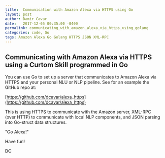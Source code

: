 ```yaml
---
title:  Communication with Amazon Alexa via HTTPS using Go
layout: post
author: Damir Cavar
date:   2017-12-05 00:35:00 -0400
permalink: communicating_with_amazon_alexa_via_https_using_golang
categories: code, Go
tags: Amazon Alexa Go Golang HTTPS JSON XML-RPC
---
```


## Communicating with Amazon Alexa via HTTPS using a Curtom Skill programmed in Go

You can use Go to set up a server that communicates to Amazon Alexa via HTTPS and your personal NLU or NLP pipeline. See for an example the GitHub repo at:

[https://github.com/dcavar/alexa_https](https://github.com/dcavar/alexa_https)

This is using HTTPS to communicate with the Amazon server, XML-RPC (over HTTP) to communicate with local NLP components, and JSON parsing into Go-struct data structures.

"Go Alexa!"

Have fun!

DC
